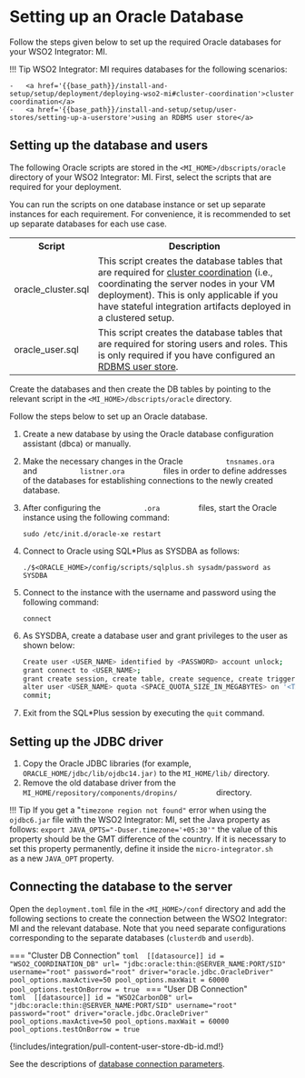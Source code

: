 # Setting up an Oracle Database

Follow the steps given below to set up the required Oracle databases for your WSO2 Integrator: MI.

!!! Tip
    WSO2 Integrator: MI requires databases for the following scenarios:

    -	<a href='{{base_path}}/install-and-setup/setup/deployment/deploying-wso2-mi#cluster-coordination'>cluster coordination</a>
    -	<a href='{{base_path}}/install-and-setup/setup/user-stores/setting-up-a-userstore'>using an RDBMS user store</a>

## Setting up the database and users

The following Oracle scripts are stored in the `<MI_HOME>/dbscripts/oracle` directory of your WSO2 Integrator: MI. First, select the scripts that are required for your deployment.

You can run the scripts on one database instance or set up separate instances for each requirement. For convenience, it is recommended to set up separate databases for each use case.

<table>
	<tr>
		<th>Script</th>
		<th>Description</th>
	</tr>
	<tr>
		<td>oracle_cluster.sql</td>
		<td>This script creates the database tables that are required for <a href='{{base_path}}/install-and-setup/setup/deployment/deploying-wso2-mi/#cluster-coordination'>cluster coordination</a> (i.e., coordinating the server nodes in your VM deployment). This is only applicable if you have stateful integration artifacts deployed in a clustered setup.
        </td>
	</tr>
	<tr>
		<td>oracle_user.sql</td>
		<td>This script creates the database tables that are required for storing users and roles. This is only required if you have configured an <a href='{{base_path}}/install-and-setup/setup/user-stores/setting-up-a-userstore'>RDBMS user store</a>.</td>
	</tr>
</table>

Create the databases and then create the DB tables by pointing to the relevant script in the `<MI_HOME>/dbscripts/oracle` directory.

Follow the steps below to set up an Oracle database.

1.  Create a new database by using the Oracle database configuration
    assistant (dbca) or manually.
2.  Make the necessary changes in the Oracle
    `           tnsnames.ora          ` and
    `           listner.ora          ` files in order to define
    addresses of the databases for establishing connections to the newly
    created database.
3.  After configuring the `           .ora          ` files, start the
    Oracle instance using the following command:

     ```
     sudo /etc/init.d/oracle-xe restart
     ```

4.  Connect to Oracle using SQL\*Plus as SYSDBA as follows:

    ```
    ./$<ORACLE_HOME>/config/scripts/sqlplus.sh sysadm/password as SYSDBA
    ```

5.  Connect to the instance with the username and password using the
    following command:

    ```
    connect
    ```

6.  As SYSDBA, create a database user and grant privileges to the user
    as shown below:

    ```bash
    Create user <USER_NAME> identified by <PASSWORD> account unlock;
    grant connect to <USER_NAME>;
    grant create session, create table, create sequence, create trigger to <USER_NAME>;
    alter user <USER_NAME> quota <SPACE_QUOTA_SIZE_IN_MEGABYTES> on '<TABLE_SPACE_NAME>';
    commit;
    ```

7.  Exit from the SQL\*Plus session by executing the `quit` command.

## Setting up the JDBC driver

1.  Copy the Oracle JDBC libraries (for example, 
    `ORACLE_HOME/jdbc/lib/ojdbc14.jar)` to the `MI_HOME/lib/`
    directory.
2.  Remove the old database driver from the
    `MI_HOME/repository/components/dropins/         `
    directory.

!!! Tip
    If you get a "`timezone region not found"` error when using the `ojdbc6.jar` file with the WSO2 Integrator: MI, set the Java property as follows: `export JAVA_OPTS="-Duser.timezone='+05:30'"` the value of this property should be the GMT difference of the country. If it is necessary to set this property permanently, define it inside the `micro-integrator.sh        ` as a new `JAVA_OPT` property.

## Connecting the database to the server

Open the `deployment.toml` file in the `<MI_HOME>/conf` directory and add the following sections to create the connection between the WSO2 Integrator: MI and the relevant database. Note that you need separate configurations corresponding to the separate databases (`clusterdb` and `userdb`).

=== "Cluster DB Connection"
    ```toml 
    [[datasource]]
    id = "WSO2_COORDINATION_DB"
    url= "jdbc:oracle:thin:@SERVER_NAME:PORT/SID"
    username="root"
    password="root"
    driver="oracle.jdbc.OracleDriver"
    pool_options.maxActive=50
    pool_options.maxWait = 60000
    pool_options.testOnBorrow = true
    ```
=== "User DB Connection"    
    ```toml 
    [[datasource]]
    id = "WSO2CarbonDB"
    url= "jdbc:oracle:thin:@SERVER_NAME:PORT/SID"
    username="root"
    password="root"
    driver="oracle.jdbc.OracleDriver"
    pool_options.maxActive=50
    pool_options.maxWait = 60000
    pool_options.testOnBorrow = true
    ```

{!includes/integration/pull-content-user-store-db-id.md!}

See the descriptions of [database connection parameters]({{base_path}}/reference/config-catalog-mi/#database-connection).